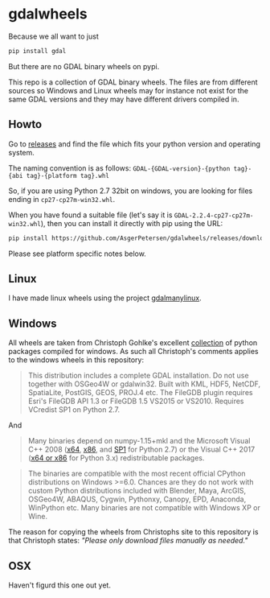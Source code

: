 # gdalwheels
Because we all want to just
```bash
pip install gdal
```

But there are no GDAL binary wheels on pypi.

This repo is a collection of GDAL binary wheels. The files are from different sources so Windows and Linux wheels may for instance not exist for the same GDAL versions and they may have different drivers compiled in.

## Howto

Go to [releases](//github.com/AsgerPetersen/gdalwheels/releases) and find the file which fits your python version and operating system.

The naming convention is as follows:
`GDAL-{GDAL-version}-{python tag}-{abi tag}-{platform tag}.whl`

So, if you are using Python 2.7 32bit on windows, you are looking for files ending in `cp27-cp27m-win32.whl`.

When you have found a suitable file (let's say it is `GDAL-2.2.4-cp27-cp27m-win32.whl`), then you can install it directly with pip using the URL:
```bash
pip install https://github.com/AsgerPetersen/gdalwheels/releases/download/2.2.4_1/GDAL-2.2.4-cp27-cp27m-win32.whl
```
Please see platform specific notes below.

## Linux
I have made linux wheels using the project [gdalmanylinux](https://github.com/youngpm/gdalmanylinux).

## Windows
All wheels are taken from Christoph Gohlke's excellent [collection](https://www.lfd.uci.edu/~gohlke/pythonlibs/) of python packages compiled for windows. As such all Christoph's comments applies to the windows wheels in this repository:

> This distribution includes a complete GDAL installation. Do not use together with OSGeo4W or gdalwin32.
Built with KML, HDF5, NetCDF, SpatiaLite, PostGIS, GEOS, PROJ.4 etc.
The FileGDB plugin requires Esri's FileGDB API 1.3 or FileGDB 1.5 VS2015 or VS2010.
Requires VCredist SP1 on Python 2.7.

And

> Many binaries depend on numpy-1.15+mkl and the Microsoft Visual C++ 2008 ([x64](https://www.microsoft.com/en-us/download/details.aspx?id=15336), [x86](https://www.microsoft.com/en-us/download/details.aspx?id=29), and [SP1](https://www.microsoft.com/en-us/download/details.aspx?id=26368) for Python 2.7) or the Visual C++ 2017 ([x64 or x86](https://support.microsoft.com/en-us/help/2977003/the-latest-supported-visual-c-downloads) for Python 3.x) redistributable packages.

> The binaries are compatible with the most recent official CPython distributions on Windows >=6.0. Chances are they do not work with custom Python distributions included with Blender, Maya, ArcGIS, OSGeo4W, ABAQUS, Cygwin, Pythonxy, Canopy, EPD, Anaconda, WinPython etc. Many binaries are not compatible with Windows XP or Wine.

The reason for copying the wheels from Christophs site to this repository is that Christoph states: _"Please only download files manually as needed."_

## OSX
Haven't figurd this one out yet.

